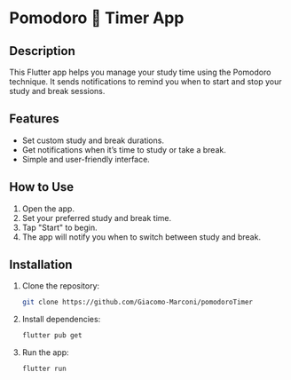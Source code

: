 # Pomodoro 🍅 Timer App

## Description
This Flutter app helps you manage your study time using the Pomodoro technique. It sends notifications to remind you when to start and stop your study and break sessions.

## Features
- Set custom study and break durations.
- Get notifications when it’s time to study or take a break.
- Simple and user-friendly interface.

## How to Use
1. Open the app.
2. Set your preferred study and break time.
3. Tap "Start" to begin.
4. The app will notify you when to switch between study and break.

## Installation
1. Clone the repository:
    ```bash
    git clone https://github.com/Giacomo-Marconi/pomodoroTimer
    ```
2. Install dependencies:
    ```bash
    flutter pub get
    ```
3. Run the app:
    ```bash
    flutter run
    ```




















